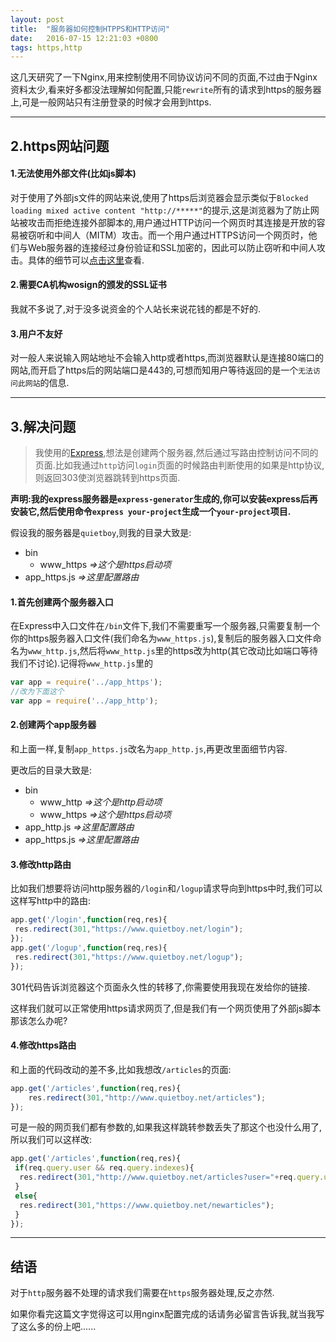 ```yaml
---
layout: post
title:  "服务器如何控制HTPPS和HTTP访问"
date:   2016-07-15 12:21:03 +0800
tags: https,http
---
```


这几天研究了一下Nginx,用来控制使用不同协议访问不同的页面,不过由于Nginx资料太少,看来好多都没法理解如何配置,只能`rewrite`所有的请求到https的服务器上,可是一般网站只有注册登录的时候才会用到https.

---

## 2.https网站问题

#### 1.无法使用外部文件(比如js脚本)

对于使用了外部js文件的网站来说,使用了https后浏览器会显示类似于`Blocked loading mixed active content "http://*****"`的提示,这是浏览器为了防止网站被攻击而拒绝连接外部脚本的,用户通过HTTP访问一个网页时其连接是开放的容易被窃听和中间人（MITM）攻击。而一个用户通过HTTPS访问一个网页时，他们与Web服务器的连接经过身份验证和SSL加密的，因此可以防止窃听和中间人攻击。具体的细节可以[点击这里](https://developer.mozilla.org/en-US/docs/Web/Security/Mixed_content/How_to_fix_website_with_mixed_content)查看.

#### 2.需要CA机构wosign的颁发的SSL证书

我就不多说了,对于没多说资金的个人站长来说花钱的都是不好的.

#### 3.用户不友好

对一般人来说输入网站地址不会输入http或者https,而浏览器默认是连接80端口的网站,而开启了https后的网站端口是443的,可想而知用户等待返回的是一个`无法访问此网站`的信息.

---

## 3.解决问题

> 我使用的[Express](http://www.expressjs.com.cn/),想法是创建两个服务器,然后通过写路由控制访问不同的页面.比如我通过`http`访问`login`页面的时候路由判断使用的如果是http协议,则返回303使浏览器跳转到https页面.

**声明:我的express服务器是`express-generator`生成的,你可以安装express后再安装它,然后使用命令`express your-project`生成一个`your-project`项目.**

假设我的服务器是`quietboy`,则我的目录大致是:

- bin
  - www_https *=>这个是https启动项*
- app_https.js *=>这里配置路由*

#### 1.首先创建两个服务器入口

在Express中入口文件在`/bin`文件下,我们不需要重写一个服务器,只需要复制一个你的https服务器入口文件(我们命名为`www_https.js`),复制后的服务器入口文件命名为`www_http.js`,然后将`www_http.js`里的https改为http(其它改动比如端口等待我们不讨论).记得将`www_http.js`里的

```javascript
var app = require('../app_https');
//改为下面这个
var app = require('../app_http');
```

#### 2.创建两个app服务器

和上面一样,复制`app_https.js`改名为`app_http.js`,再更改里面细节内容.

更改后的目录大致是:

- bin
  - www_http *=>这个是http启动项*
  - www_https *=>这个是https启动项*
- app_http.js *=>这里配置路由*
- app_https.js *=>这里配置路由*

#### 3.修改http路由

比如我们想要将访问http服务器的`/login`和`/logup`请求导向到https中时,我们可以这样写http中的路由:

```javascript
app.get('/login',function(req,res){
 res.redirect(301,"https://www.quietboy.net/login");
});
app.get('/logup',function(req,res){
 res.redirect(301,"https://www.quietboy.net/logup");
});
```

301代码告诉浏览器这个页面永久性的转移了,你需要使用我现在发给你的链接.

这样我们就可以正常使用https请求网页了,但是我们有一个网页使用了外部js脚本那该怎么办呢?

#### 4.修改https路由

和上面的代码改动的差不多,比如我想改`/articles`的页面:

```javascript
app.get('/articles',function(req,res){
	res.redirect(301,"http://www.quietboy.net/articles");
});
```

可是一般的网页我们都有参数的,如果我这样跳转参数丢失了那这个也没什么用了,所以我们可以这样改:

```javascript
app.get('/articles',function(req,res){
 if(req.query.user && req.query.indexes){
  res.redirect(301,"http://www.quietboy.net/articles?user="+req.query.user+"&indexes="+req.query.indexes);
 }
 else{
  res.redirect(301,"https://www.quietboy.net/newarticles");
 }
});
```

---

## 结语

对于`http`服务器不处理的请求我们需要在`https`服务器处理,反之亦然.

如果你看完这篇文字觉得这可以用nginx配置完成的话请务必留言告诉我,就当我写了这么多的份上吧......
